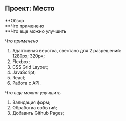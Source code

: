 ## Проект: Место  

**Обзор  
**Что применено  
**Что еще можно улучшить

*Что применено*
1. Адаптивная верстка, cвестано для 2 разрешений:  
1280px;
320px;
2. Flexbox;
3. CSS Grid Layout;
4. JavaScript;
5. React;
6. Работа с API.

*Что еще можно улучшить*
1. Валидация форм;
2. Обработка событий;
3. Добавить Github Pages;
